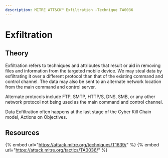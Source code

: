 ```yaml
---
description: MITRE ATT&CK™ Exfiltration -Technique TA0036
---
```

# Exfiltration

## Theory

Exfiltration refers to techniques and attributes that result or aid in removing files and information from the targeted mobile device. We may steal data by exfiltrating it over a different protocol than that of the existing command and control channel. The data may also be sent to an alternate network location from the main command and control server.

Alternate protocols include FTP, SMTP, HTTP/S, DNS, SMB, or any other network protocol not being used as the main command and control channel.  

Data Exfiltration often happens at the last stage of the Cyber Kill Chain model, Actions on Objectives.

## Resources

{% embed url="https://attack.mitre.org/techniques/T1639/" %}
{% embed url="https://attack.mitre.org/tactics/TA0036/" %}

